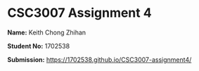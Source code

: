 # CSC3007 Assignment 4

**Name:** Keith Chong Zhihan

**Student No:** 1702538

**Submission:** https://1702538.github.io/CSC3007-assignment4/
